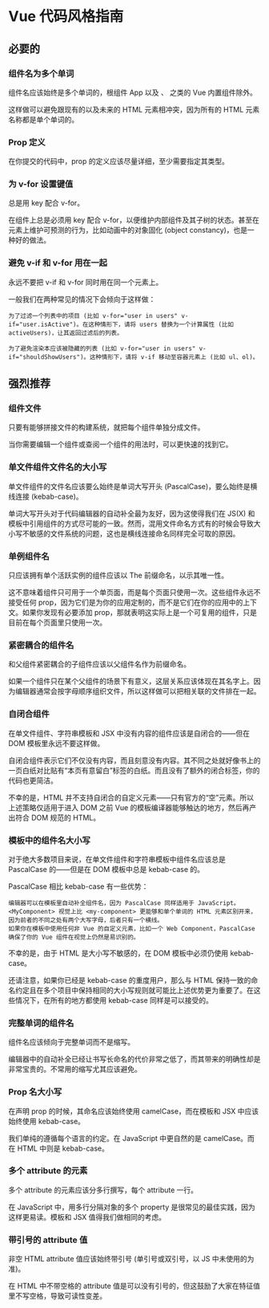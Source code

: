 <!-- 风格指南来源：https://v2.cn.vuejs.org/v2/style-guide/index.html
// P.S. 由于 Vue 3 未提供风格指南，故参考 Vue 2 的风格指南编写 -->

# Vue 代码风格指南

## 必要的

### 组件名为多个单词

组件名应该始终是多个单词的，根组件 App 以及 <transition>、<component> 之类的 Vue 内置组件除外。

这样做可以避免跟现有的以及未来的 HTML 元素相冲突，因为所有的 HTML 元素名称都是单个单词的。

### Prop 定义

在你提交的代码中，prop 的定义应该尽量详细，至少需要指定其类型。

### 为 v-for 设置键值

总是用 key 配合 v-for。

在组件上总是必须用 key 配合 v-for，以便维护内部组件及其子树的状态。甚至在元素上维护可预测的行为，比如动画中的对象固化 (object constancy)，也是一种好的做法。

### 避免 v-if 和 v-for 用在一起

永远不要把 v-if 和 v-for 同时用在同一个元素上。

一般我们在两种常见的情况下会倾向于这样做：

    为了过滤一个列表中的项目 (比如 v-for="user in users" v-if="user.isActive")。在这种情形下，请将 users 替换为一个计算属性 (比如 activeUsers)，让其返回过滤后的列表。

    为了避免渲染本应该被隐藏的列表 (比如 v-for="user in users" v-if="shouldShowUsers")。这种情形下，请将 v-if 移动至容器元素上 (比如 ul、ol)。


## 强烈推荐

### 组件文件

只要有能够拼接文件的构建系统，就把每个组件单独分成文件。

当你需要编辑一个组件或查阅一个组件的用法时，可以更快速的找到它。

### 单文件组件文件名的大小写

单文件组件的文件名应该要么始终是单词大写开头 (PascalCase)，要么始终是横线连接 (kebab-case)。

单词大写开头对于代码编辑器的自动补全最为友好，因为这使得我们在 JS(X) 和模板中引用组件的方式尽可能的一致。然而，混用文件命名方式有的时候会导致大小写不敏感的文件系统的问题，这也是横线连接命名同样完全可取的原因。

### 单例组件名

只应该拥有单个活跃实例的组件应该以 The 前缀命名，以示其唯一性。

这不意味着组件只可用于一个单页面，而是每个页面只使用一次。这些组件永远不接受任何 prop，因为它们是为你的应用定制的，而不是它们在你的应用中的上下文。如果你发现有必要添加 prop，那就表明这实际上是一个可复用的组件，只是目前在每个页面里只使用一次。

### 紧密耦合的组件名

和父组件紧密耦合的子组件应该以父组件名作为前缀命名。

如果一个组件只在某个父组件的场景下有意义，这层关系应该体现在其名字上。因为编辑器通常会按字母顺序组织文件，所以这样做可以把相关联的文件排在一起。

### 自闭合组件

在单文件组件、字符串模板和 JSX 中没有内容的组件应该是自闭合的——但在 DOM 模板里永远不要这样做。

自闭合组件表示它们不仅没有内容，而且刻意没有内容。其不同之处就好像书上的一页白纸对比贴有“本页有意留白”标签的白纸。而且没有了额外的闭合标签，你的代码也更简洁。

不幸的是，HTML 并不支持自闭合的自定义元素——只有官方的“空”元素。所以上述策略仅适用于进入 DOM 之前 Vue 的模板编译器能够触达的地方，然后再产出符合 DOM 规范的 HTML。

### 模板中的组件名大小写

对于绝大多数项目来说，在单文件组件和字符串模板中组件名应该总是 PascalCase 的——但是在 DOM 模板中总是 kebab-case 的。

PascalCase 相比 kebab-case 有一些优势：

    编辑器可以在模板里自动补全组件名，因为 PascalCase 同样适用于 JavaScript。
    <MyComponent> 视觉上比 <my-component> 更能够和单个单词的 HTML 元素区别开来，因为前者的不同之处有两个大写字母，后者只有一个横线。
    如果你在模板中使用任何非 Vue 的自定义元素，比如一个 Web Component，PascalCase 确保了你的 Vue 组件在视觉上仍然是易识别的。

不幸的是，由于 HTML 是大小写不敏感的，在 DOM 模板中必须仍使用 kebab-case。

还请注意，如果你已经是 kebab-case 的重度用户，那么与 HTML 保持一致的命名约定且在多个项目中保持相同的大小写规则就可能比上述优势更为重要了。在这些情况下，在所有的地方都使用 kebab-case 同样是可以接受的。

### 完整单词的组件名

组件名应该倾向于完整单词而不是缩写。

编辑器中的自动补全已经让书写长命名的代价非常之低了，而其带来的明确性却是非常宝贵的。不常用的缩写尤其应该避免。

### Prop 名大小写

在声明 prop 的时候，其命名应该始终使用 camelCase，而在模板和 JSX 中应该始终使用 kebab-case。

我们单纯的遵循每个语言的约定。在 JavaScript 中更自然的是 camelCase。而在 HTML 中则是 kebab-case。

### 多个 attribute 的元素

多个 attribute 的元素应该分多行撰写，每个 attribute 一行。

在 JavaScript 中，用多行分隔对象的多个 property 是很常见的最佳实践，因为这样更易读。模板和 JSX 值得我们做相同的考虑。

### 带引号的 attribute 值

非空 HTML attribute 值应该始终带引号 (单引号或双引号，以 JS 中未使用的为准)。

在 HTML 中不带空格的 attribute 值是可以没有引号的，但这鼓励了大家在特征值里不写空格，导致可读性变差。
